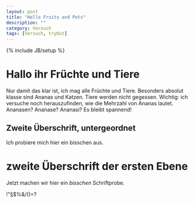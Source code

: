 ```yaml
---
layout: post
title: "Hello Fruits and Pets"
description: ""
category: Versuch
tags: [Versuch, tryOut]
---
```

{% include JB/setup %}

# Hallo ihr Früchte und Tiere
Nur damit das klar ist, ich mag alle Früchte und Tiere. Besonders absolut klasse sind Ananas und Katzen.
Tiere werden nicht gegessen.
Wichtig: ich versuche noch herauszufinden, wie die Mehrzahl von Ananas lautet. Ananasen? Ananase? Ananasi? Es bleibt spannend!

## Zweite Überschrift, untergeordnet
Ich probiere mich hier ein bisschen aus.

# zweite Überschrift der ersten Ebene
Jetzt machen wir hier ein _bisschen_ Schriftprobe.

!"§$%&/()=?
